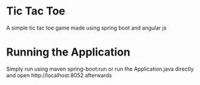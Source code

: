# Tic Tac Toe
A simple tic tac toe game made using spring boot and angular js

# Running the Application
Simply run using maven spring-boot:run or run the Application.java directly and open http://localhost:8052 afterwards
